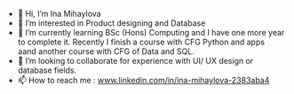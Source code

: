 - 👋 Hi, I’m Ina Mihaylova
- 👀 I’m interested in Product designing and Database 
- 🌱 I’m currently learning BSc (Hons) Computing and I have one more year to complete it. Recently I finish a course with CFG Python and apps aand another course with CFG of Data and SQL.
- 💞️ I’m looking to collaborate for experience with UI/ UX design or database fields.
- 📫 How to reach me : www.linkedin.com/in/ina-mihaylova-2383aba4


<!---
Ina147/Ina147 is a ✨ special ✨ repository because its `README.md` (this file) appears on your GitHub profile.
You can click the Preview link to take a look at your changes.
--->
